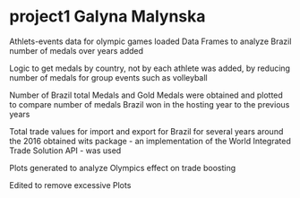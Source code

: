 # project1 Galyna Malynska
Athlets-events data for olympic games loaded
Data Frames to analyze Brazil number of medals over years added 

Logic to get medals by country, not by each athlete was added, by reducing number of medals for group events such as volleyball

Number of Brazil total Medals and Gold Medals were obtained and plotted to compare number of medals 
Brazil won in the hosting year to the previous years

Total trade values for import and export for Brazil for several years around the 2016 obtained
wits package - an implementation of the World Integrated Trade Solution API - was used

Plots generated to analyze Olympics effect on trade boosting

Edited to remove excessive Plots